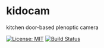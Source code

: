 # kidocam
kitchen door-based plenoptic camera

[![License: MIT](https://img.shields.io/badge/License-MIT-yellow.svg)](https://opensource.org/licenses/MIT)
[![Build Status](https://travis-ci.org/charlybigoud/kidocam.svg?branch=master)](https://travis-ci.org/charlybigoud/kidoca)
